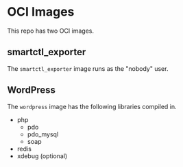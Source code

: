 # OCI Images

This repo has two OCI images.

## smartctl_exporter

The `smartctl_exporter` image runs as the "nobody" user.

## WordPress

The `wordpress` image has the following libraries compiled in.

- php
  - pdo
  - pdo_mysql
  - soap
- redis
- xdebug (optional)
